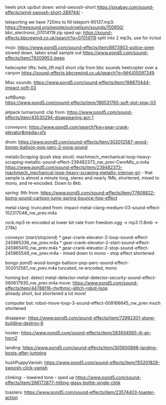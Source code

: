 heels pick up/but down:
    wind-swoosh-short https://pixabay.com/sound-effects/wind-swoosh-short-289744/ - 

teleporting
we have 720ms to fill
teleport-90137.mp3: https://freesound.org/people/outroelison/sounds/150950/
bbc_electronic_07014119.zip
    sped up: https://sound-effects.bbcrewind.co.uk/search?q=07014119
    split into 2 mp3s, use for in/out

mojo:
    https://www.pond5.com/sound-effects/item/8873903-police-siren
    slowed down, taken small sample out
    https://www.pond5.com/sound-effects/item/79209953-beep

helecopter lifts:
    hele_lift.mp3
    short clip from bbc sounds heelcopter over a canyon 
    https://sound-effects.bbcrewind.co.uk/search?q=NHU05097249

Misc sounds:
    https://www.pond5.com/sound-effects/item/198870444-impact-soft-03

softBump:    
    https://www.pond5.com/sound-effects/item/196531765-soft-slot-stop-03

jetpack turnaround: clip from:
https://www.pond5.com/sound-effects/item/43530294-disappearing-act-1    

conveyors:
https://www.pond5.com/search?kw=gear-crank-elevator&media=sfx

drum:
https://www.pond5.com/sound-effects/item/302012587-wood-bongo-balloon-pop-perc-2-nova-sound

metalicScraping (push step stool):
machmech_mechanical-loop-heavy-scraping-metallic-sound-effect-239482373_nw_prev-CwmMIz_o.m4a
    https://www.pond5.com/sound-effects/item/239482373-machmech_mechanical-loop-heavy-scraping-metallic-intense-gri
    - that sample is almost a minute long, stereo and nearly 1Mb, shortened, mixed to mono, and re-encoded. Down to 8kb.

spring:
    9th from: https://www.pond5.com/sound-effects/item/77608822-boing-sound-cartoon-jump-spring-bounce-hop-effect

metal clang:
    truncated from:
    impact-metal-clang-medium-03-sound-effect-152317048_nw_prev.m4a

rock.mp3
    re-encoded at lower bit-rate from freedom.ogg -> mp3 (1.8mb -> 278k)    

conveyor (start/stop/end)
    * gear-crank-elevator-2-loop-sound-effect-245865336_nw_prev.m4a
    * gear-crank-elevator-2-start-sound-effect-245865410_nw_prev.m4a
    * gear-crank-elevator-2-stop-sound-effect-245865549_nw_prev.m4a
        - mixed down to mono
        - stop effect shortened

bongo
    pond5 wood-bongo-balloon-pop-perc-sound-effect-302012587_nw_prev.m4a
    tuncated, re-encoded, mono


homing bot: 
    detect 
        metal-detector-metal-detector-security-sound-effect-080617930_nw_prev.m4a
    move:
        https://www.pond5.com/sound-effects/item/44788116-rhythmic-glitch-robot-loop    
        already short, but shortened a lot more!

computer bot:
    robot-move-loop-3-sound-effect-008166645_nw_prev
    much shortened

disappear:
    https://www.pond5.com/sound-effects/item/72992301-stone-building-destroy-6    

hooter:
    https://www.pond5.com/sound-effects/item/283934565-dj-air-horn2

landing:
    https://www.pond5.com/sound-effects/item/305600898-landing-boots-after-jumping

hushPuppyVanish:
    https://www.pond5.com/sound-effects/item/155201828-swoosh-click-vanish    

clinking:
    - lowered tone
    - sped up
    https://www.pond5.com/sound-effects/item/266172877-hitting-glass-bottle-single-clink

toasters:
    https://www.pond5.com/sound-effects/item/23574403-toaster-action